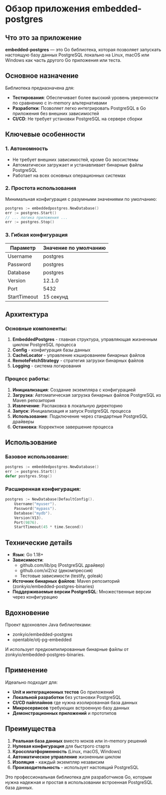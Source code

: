 # Обзор приложения embedded-postgres

## Что это за приложение

**embedded-postgres** — это Go библиотека, которая позволяет запускать настоящую базу данных PostgreSQL локально на Linux, macOS или Windows как часть другого Go приложения или теста.

## Основное назначение

Библиотека предназначена для:
- **Тестирования**: Обеспечивает более высокий уровень уверенности по сравнению с in-memory альтернативами
- **Разработки**: Позволяет легко интегрировать PostgreSQL в Go приложения без внешних зависимостей
- **CI/CD**: Не требует установки PostgreSQL на сервере сборки

## Ключевые особенности

### 1. Автономность
- Не требует внешних зависимостей, кроме Go экосистемы
- Автоматически загружает и устанавливает бинарные файлы PostgreSQL
- Работает на всех основных операционных системах

### 2. Простота использования
Минимальная конфигурация с разумными значениями по умолчанию:

```go
postgres := embeddedpostgres.NewDatabase()
err := postgres.Start()
// ... логика приложения ...
err := postgres.Stop()
```

### 3. Гибкая конфигурация
| Параметр | Значение по умолчанию |
|----------|----------------------|
| Username | postgres |
| Password | postgres |
| Database | postgres |
| Version | 12.1.0 |
| Port | 5432 |
| StartTimeout | 15 секунд |

## Архитектура

### Основные компоненты:

1. **EmbeddedPostgres** - главная структура, управляющая жизненным циклом PostgreSQL процесса
2. **Config** - конфигурация базы данных
3. **CacheLocator** - управление кэшированием бинарных файлов
4. **RemoteFetchStrategy** - стратегия загрузки бинарных файлов
5. **Logging** - система логирования

### Процесс работы:

1. **Инициализация**: Создание экземпляра с конфигурацией
2. **Загрузка**: Автоматическая загрузка бинарных файлов PostgreSQL из Maven репозитория
3. **Извлечение**: Распаковка в локальную директорию
4. **Запуск**: Инициализация и запуск PostgreSQL процесса
5. **Использование**: Подключение через стандартные PostgreSQL драйверы
6. **Остановка**: Корректное завершение процесса

## Использование

### Базовое использование:
```go
postgres := embeddedpostgres.NewDatabase()
err := postgres.Start()
defer postgres.Stop()
```

### Расширенная конфигурация:
```go
postgres := NewDatabase(DefaultConfig().
    Username("myuser").
    Password("mypass").
    Database("mydb").
    Version(V13).
    Port(9876).
    StartTimeout(45 * time.Second))
```

## Технические детails

- **Язык**: Go 1.18+
- **Зависимости**: 
  - github.com/lib/pq (PostgreSQL драйвер)
  - github.com/xi2/xz (декомпрессия)
  - Тестовые зависимости (testify, goleak)
- **Источник бинарных файлов**: Maven репозиторий (zonkyio/embedded-postgres-binaries)
- **Поддерживаемые версии PostgreSQL**: Множественные версии через конфигурацию

## Вдохновение

Проект вдохновлен Java библиотеками:
- zonkyio/embedded-postgres
- opentable/otj-pg-embedded

И использует предкомпилированные бинарные файлы от zonkyio/embedded-postgres-binaries.

## Применение

Идеально подходит для:
- **Unit и интеграционных тестов** Go приложений
- **Локальной разработки** без установки PostgreSQL
- **CI/CD пайплайнов** где нужна изолированная база данных
- **Микросервисов** требующих встроенную базу данных
- **Демонстрационных приложений** и прототипов

## Преимущества

1. **Реальная база данных** вместо моков или in-memory решений
2. **Нулевая конфигурация** для быстрого старта
3. **Кроссплатформенность** (Linux, macOS, Windows)
4. **Автоматическое управление** жизненным циклом
5. **Изоляция** - каждый экземпляр независим
6. **Производительность** - использует настоящий PostgreSQL

Это профессиональная библиотека для разработчиков Go, которым нужна надежная и простая в использовании встроенная PostgreSQL база данных.
